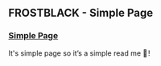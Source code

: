 ## FROSTBLACK - Simple Page

### <ins>__Simple Page__<ins>

It's simple page so it’s a simple read me  🫠 !
